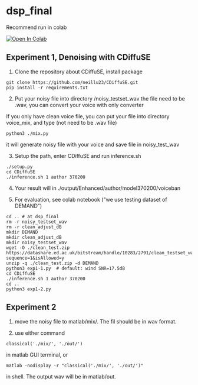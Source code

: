 # dsp_final

Recommend run in colab

[![Open In Colab](https://colab.research.google.com/assets/colab-badge.svg)](https://colab.research.google.com/drive/1pmfr4qFPk1hDQNAVSr4JtLpKw4L-haut?usp=sharing)


## Experiment 1, Denoising with CDiffuSE

1. Clone the repository about CDiffuSE, install package
```
git clone https://github.com/neillu23/CDiffuSE.git
pip install -r requirements.txt
```

2. Put your noisy file into directory /noisy_testset_wav
the file need to be .wav, you can convert your voice with only converter

If you only have clean voice file, you can put your file into directory voice_mix, and type (not need to be .wav file)

```
python3 ./mix.py
```
it will generate noisy file with your voice and save file in noisy_test_wav

3. Setup the path, enter CDiffuSE and run inference.sh
```
./setup.py
cd CDiffuSE
./inference.sh 1 author 370200
```
4. Your result will in ./output/Enhanced/author/model370200/voiceban

5. For evaluation, see colab notebook ("we use testing dataset of DEMAND")


```
cd .. # at dsp_final
rm -r noisy_testset_wav
rm -r clean_adjust_dB
mkdir DEMAND
mkdir clean_adjust_dB
mkdir noisy_testset_wav
wget -O ./clean_test.zip https://datashare.ed.ac.uk/bitstream/handle/10283/2791/clean_testset_wav.zip?sequence=1&isAllowed=y
unzip -q ./clean_test.zip -d DEMAND
python3 exp1-1.py  # default: wind SNR=17.5dB
cd CDiffuSE
./inference.sh 1 author 370200
cd ..
python3 exp1-2.py

```
## Experiment 2

1. move the noisy file to matlab/mix/. The fil should be in wav format.

2. use either command
```
classical('./mix/', './out/')
```
in matlab GUI terminal, or 
```
matlab -nodisplay -r "classical('./mix/', './out/')"
```
in shell. The output wav will be in matlab/out.